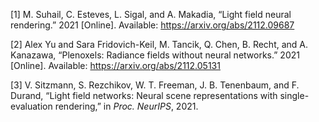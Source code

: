 <span class="csl-left-margin">\[1\] </span><span
class="csl-right-inline">M. Suhail, C. Esteves, L. Sigal, and A.
Makadia, “Light field neural rendering.” 2021 \[Online\]. Available:
<https://arxiv.org/abs/2112.09687></span>

<span class="csl-left-margin">\[2\] </span><span
class="csl-right-inline">Alex Yu and Sara Fridovich-Keil, M. Tancik, Q.
Chen, B. Recht, and A. Kanazawa, “Plenoxels: Radiance fields without
neural networks.” 2021 \[Online\]. Available:
<https://arxiv.org/abs/2112.05131></span>

<span class="csl-left-margin">\[3\] </span><span
class="csl-right-inline">V. Sitzmann, S. Rezchikov, W. T. Freeman, J. B.
Tenenbaum, and F. Durand, “Light field networks: Neural scene
representations with single-evaluation rendering,” in *Proc. NeurIPS*,
2021. </span>

